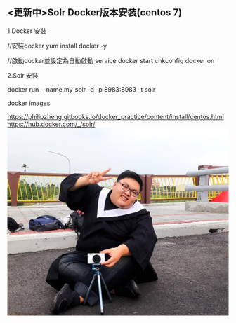 
<更新中>Solr Docker版本安裝(centos 7)
---------------


1.Docker 安裝 

//安裝docker
yum install docker -y

//啟動docker並設定為自動啟動
service docker start 
chkconfig docker on

2.Solr 安裝

docker run --name my_solr -d -p 8983:8983 -t solr

docker images





https://philipzheng.gitbooks.io/docker_practice/content/install/centos.html
https://hub.docker.com/_/solr/
<img class="profile" src="/public/13055127_1089114864479810_6006379361949457218_o.jpg" alt="profile-image">